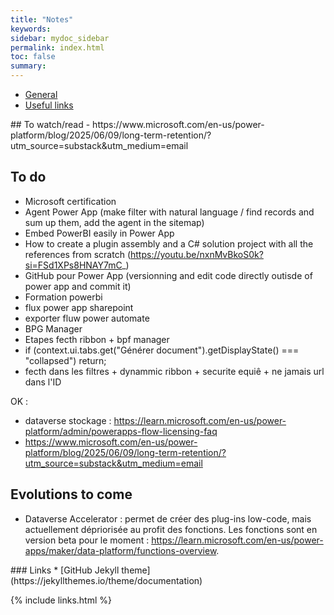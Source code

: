 ```yaml
---
title: "Notes"
keywords:
sidebar: mydoc_sidebar
permalink: index.html
toc: false
summary:
---
```


<ul id="profileTabs" class="nav nav-tabs">
    <li class="active"><a class="noCrossRef" href="#general" data-toggle="tab">General</a></li>
    <li><a class="noCrossRef" href="#useful-links" data-toggle="tab">Useful links</a></li>
</ul>
  <div class="tab-content">
<div role="tabpanel" class="tab-pane active" id="general" markdown="1">
## To watch/read
- https://www.microsoft.com/en-us/power-platform/blog/2025/06/09/long-term-retention/?utm_source=substack&utm_medium=email

## To do
* Microsoft certification
* Agent Power App (make filter with natural language / find records and sum up them, add the agent in the sitemap)
* Embed PowerBI easily in Power App
* How to create a plugin assembly and a C# solution project with all the references from scratch (https://youtu.be/nxnMvBkoS0k?si=FSd1XPs8HNAY7mC_)
* GitHub pour Power App (versionning and edit code directly outisde of power app and commit it)
* Formation powerbi
* flux power app sharepoint
* exporter fluw power automate
* BPG Manager
* Etapes fecth ribbon + bpf manager
* if (context.ui.tabs.get("Générer document").getDisplayState() === "collapsed") return;
* fecth dans les filtres + dynammic ribbon + securite equiê + ne jamais url dans l'ID

OK  :
- dataverse stockage : https://learn.microsoft.com/en-us/power-platform/admin/powerapps-flow-licensing-faq
- https://www.microsoft.com/en-us/power-platform/blog/2025/06/09/long-term-retention/?utm_source=substack&utm_medium=email


## Evolutions to come
- Dataverse Accelerator : permet de créer des plug-ins low-code, mais actuellement dépriorisée au profit des fonctions. Les fonctions sont en version beta pour le moment : https://learn.microsoft.com/en-us/power-apps/maker/data-platform/functions-overview.
</div>

<div role="tabpanel" class="tab-pane" id="useful-links" markdown="1">
### Links
* [GitHub Jekyll theme](https://jekyllthemes.io/theme/documentation)
</div>
</div>

{% include links.html %}
